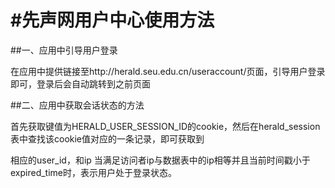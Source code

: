 #先声网用户中心使用方法
============================
##一、应用中引导用户登录

<p>在应用中提供链接至<a>http://herald.seu.edu.cn/useraccount/</a>页面，引导用户登录即可，登录后会自动跳转到之前页面</p>

##二、应用中获取会话状态的方法

<p>首先获取键值为HERALD_USER_SESSION_ID的cookie，然后在herald_session表中查找该cookie值对应的一条记录，即可获取到

相应的user_id，和ip 当满足访问者ip与数据表中的ip相等并且当前时间戳小于expired_time时，表示用户处于登录状态。</p>
